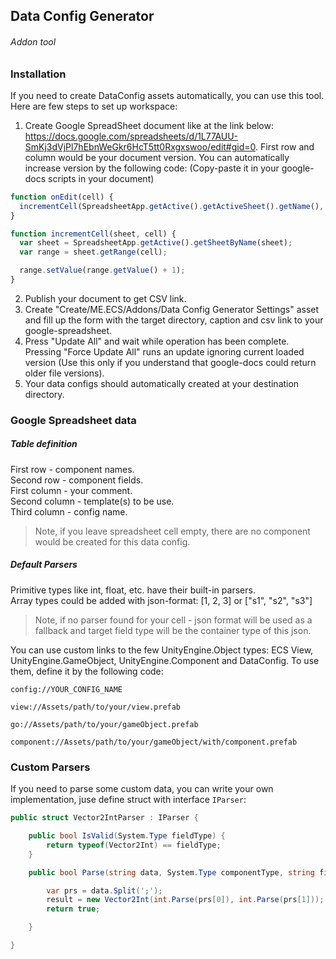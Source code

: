 ## Data Config Generator
###### Addon tool

### Installation

If you need to create DataConfig assets automatically, you can use this tool.
Here are few steps to set up workspace:
1. Create Google SpreadSheet document like at the link below:
https://docs.google.com/spreadsheets/d/1L77AUU-SmKj3dVjPl7hEbnWeGkr6HcT5tt0Rxgxswoo/edit#gid=0.
First row and column would be your document version. You can automatically increase version by the following code: (Copy-paste it in your google-docs scripts in your document)
```js
function onEdit(cell) {
  incrementCell(SpreadsheetApp.getActive().getActiveSheet().getName(), "A1:A1");
}

function incrementCell(sheet, cell) {
  var sheet = SpreadsheetApp.getActive().getSheetByName(sheet);
  var range = sheet.getRange(cell);

  range.setValue(range.getValue() + 1);
}
```
2. Publish your document to get CSV link.
3. Create "Create/ME.ECS/Addons/Data Config Generator Settings" asset and fill up the form with the target directory, caption and csv link to your google-spreadsheet.
4. Press "Update All" and wait while operation has been complete. Pressing "Force Update All" runs an update ignoring current loaded version (Use this only if you understand that google-docs could return older file versions).
5. Your data configs should automatically created at your destination directory.

### Google Spreadsheet data

##### Table definition
First row - component names.<br>
Second row - component fields.<br>
First column - your comment.<br>
Second column - template(s) to be use.<br>
Third column - config name.<br>

> Note, if you leave spreadsheet cell empty, there are no component would be created for this data config.

##### Default Parsers
Primitive types like int, float, etc. have their built-in parsers.<br>
Array types could be added with json-format: [1, 2, 3] or ["s1", "s2", "s3"]<br>

> Note, if no parser found for your cell - json format will be used as a fallback and target field type will be the container type of this json.

You can use custom links to the few UnityEngine.Object types: ECS View, UnityEngine.GameObject, UnityEngine.Component and DataConfig. To use them, define it by the following code:<br>
```
config://YOUR_CONFIG_NAME
```
```
view://Assets/path/to/your/view.prefab
```
```
go://Assets/path/to/your/gameObject.prefab
```
```
component://Assets/path/to/your/gameObject/with/component.prefab
```

### Custom Parsers

If you need to parse some custom data, you can write your own implementation, juse define struct with interface ```IParser```:
```csharp
public struct Vector2IntParser : IParser {

    public bool IsValid(System.Type fieldType) {
        return typeof(Vector2Int) == fieldType;
    }

    public bool Parse(string data, System.Type componentType, string fieldName, System.Type fieldType, out object result) {

        var prs = data.Split(';');
        result = new Vector2Int(int.Parse(prs[0]), int.Parse(prs[1]));
        return true;

    }

}
```
